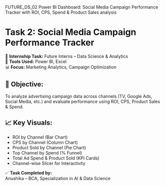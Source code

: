 FUTURE_DS_02
Power BI Dashboard: Social Media Campaign Performance Tracker with ROI, CPS, Spend & Product Sales analysis

# Task 2: Social Media Campaign Performance Tracker

🎯 **Internship Task:** Future Interns – Data Science & Analytics  
🧰 **Tools Used:** Power BI, Excel  
📊 **Focus:** Marketing Analytics, Campaign Optimization

## 📌 Objective:
To analyze advertising campaign data across channels (TV, Google Ads, Social Media, etc.) and evaluate performance using ROI, CPS, Product Sales & Spend.

## 📈 Key Visuals:
- ROI by Channel (Bar Chart)
- CPS by Channel (Column Chart)
- Product Sold by Channel (Pie Chart)
- Top Channel by Spend (% Funnel)
- Total Ad Spend & Product Sold (KPI Cards)
- Channel-wise Slicer for Interactivity


✅ **Task Completed by:**  
Anushika – BCA, Specialization in AI & Data Science  
